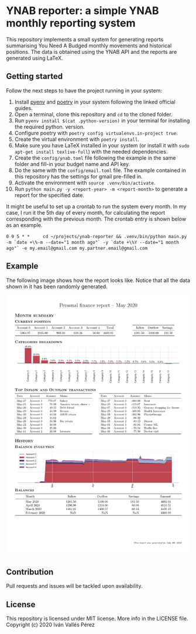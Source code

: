 # YNAB reporter: a simple YNAB monthly reporting system
This repository implements a small system for generating reports summarising You Need A Budged monthly movements and historical positions. The data is obtained using the YNAB API and the reports are generated using LaTeX.

## Getting started
Follow the next steps to have the project running in your system:

1. Install [pyenv](https://github.com/pyenv/pyenv) and [poetry](https://python-poetry.org/) in your system following the linked official guides.
2. Open a terminal, clone this repository and `cd` to the cloned folder.
3. Run `pyenv install $(cat .python-version)` in your terminal for installing the required python.
   version.
4. Configure poetry with `poetry config virtualenvs.in-project true`.
5. Create the virtual environment with `poetry install`.
6. Make sure you have LaTeX installed in your system (or install it with `sudo apt-get install texlive-full`) with the needed dependencies.
7. Create the `config/ynab.toml` file following the example in the same folder and fill-in your budget name and API key.
8. Do the same with the `config/email.toml` file. The example contained in this repository has the settings for gmail pre-filled in.
9. Activate the environment with `source .venv/bin/activate`.
10. Run `python main.py -y <report-year> -m <report-month>` to generate a report for the specified date.


It might be useful to set up a crontab to run the system every month. In my case, I run it the 5th day of every month, for calculating the report corresponding with the previous month. The crontab entry is shown below as an example.

```
0 9 5 * *     cd ~/projects/ynab-reporter && .venv/bin/python main.py -m `date +\%-m --date="1 month ago"` -y `date +\%Y --date="1 month ago"` -e my.email@gmail.com my.partner.email@gmail.com
```

## Example
The following image shows how the report looks like. Notice that all the data shown in it has been randomly generated.

![](assets/report-example.png)

## Contribution
Pull requests and issues will be tackled upon availability.

## License
This repository is licensed under MIT license. More info in the LICENSE file. Copyright (c) 2020 Iván Vallés Pérez